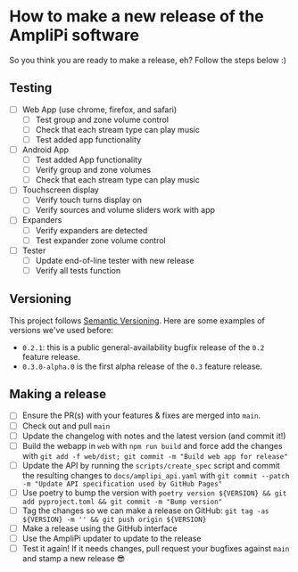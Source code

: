 # How to make a new release of the AmpliPi software

So you think you are ready to make a release, eh? Follow the steps below :)

## Testing
- [ ] Web App (use chrome, firefox, and safari)
  - [ ] Test group and zone volume control
  - [ ] Check that each stream type can play music
  - [ ] Test added app functionality
- [ ] Android App
  - [ ] Test added App functionality
  - [ ] Verify group and zone volumes
  - [ ] Check that each stream type can play music
- [ ] Touchscreen display
  - [ ] Verify touch turns display on
  - [ ] Verify sources and volume sliders work with app
- [ ] Expanders
  - [ ] Verify expanders are detected
  - [ ] Test expander zone volume control
- [ ] Tester
  - [ ] Update end-of-line tester with new release
  - [ ] Verify all tests function

## Versioning
This project follows [Semantic Versioning](https://semver.org/). Here are some examples of versions we've used before:
* `0.2.1`: this is a public general-availability bugfix release of the `0.2` feature release.
* `0.3.0-alpha.0` is the first alpha release of the `0.3` feature release.

## Making a release
- [ ] Ensure the PR(s) with your features & fixes are merged into `main`.
- [ ] Check out and pull `main`
- [ ] Update the changelog with notes and the latest version (and commit it!)
- [ ] Build the webapp in `web` with `npm run build` and force add the changes with `git add -f web/dist; git commit -m "Build web app for release"`
- [ ] Update the API by running the `scripts/create_spec` script and commit the resulting changes to `docs/amplipi_api.yaml` with `git commit --patch -m "Update API specification used by GitHub Pages"`
- [ ] Use poetry to bump the version with `poetry version ${VERSION} && git add pyproject.toml && git commit -m "Bump version"`
- [ ] Tag the changes so we can make a release on GitHub: `git tag -as ${VERSION} -m '' && git push origin ${VERSION}`
- [ ] Make a release using the GitHub interface
- [ ] Use the AmpliPi updater to update to the release
- [ ] Test it again! If it needs changes, pull request your bugfixes against `main` and stamp a new release 😎
